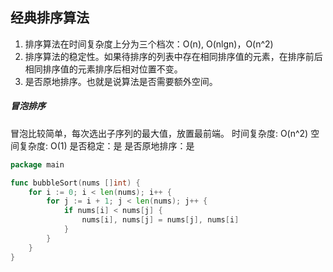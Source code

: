 ## 经典排序算法
1. 排序算法在时间复杂度上分为三个档次：O(n), O(nlgn)，O(n^2)
2. 排序算法的稳定性。如果待排序的列表中存在相同排序值的元素，在排序前后相同排序值的元素排序后相对位置不变。
3. 是否原地排序。也就是说算法是否需要额外空间。

##### 冒泡排序
冒泡比较简单，每次选出子序列的最大值，放置最前端。
时间复杂度: O(n^2)
空间复杂度: O(1)
是否稳定：是
是否原地排序：是

```go
package main

func bubbleSort(nums []int) {
    for i := 0; i < len(nums); i++ {
        for j := i + 1; j < len(nums); j++ {
            if nums[i] < nums[j] {
                nums[i], nums[j] = nums[j], nums[i]
            }
        }
    }
}
```